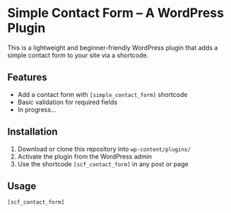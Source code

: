 # Simple Contact Form – A WordPress Plugin

This is a lightweight and beginner-friendly WordPress plugin that adds a simple contact form to your site via a shortcode.

## Features

- Add a contact form with `[simple_contact_form]` shortcode
- Basic validation for required fields
- In progress...

## Installation

1. Download or clone this repository into `wp-content/plugins/`
2. Activate the plugin from the WordPress admin
3. Use the shortcode `[scf_contact_form]` in any post or page

## Usage

```php
[scf_contact_form]
